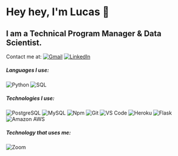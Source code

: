 # Hey hey, I'm Lucas 👋

## I am a Technical Program Manager & Data Scientist. 

Contact me at:
[![Gmail](https://img.shields.io/badge/-GMAIL-D14836?style=flat&logo=gmail&logoColor=white)](mailto:chathamworks@gmail.com)
[![LinkedIn](https://img.shields.io/badge/-LINKEDIN-0077B5?style=flat&logo=linkedin&logoColor=white)](https://www.linkedin.com/in/lucaschatham/)

##### Languages I use:

![Python](https://img.shields.io/badge/-Python-000000?style=flat&logo=python)
![SQL](https://img.shields.io/badge/-SQL-000000?style=flat&logo=postgresql)

##### Technologies I use:

![PostgreSQL](https://img.shields.io/badge/-PostgreSQL-336791?style=flat&logo=postgresql)
![MySQL](https://img.shields.io/badge/mysql-%2300f.svg?style=flat&logo=mysql&logoColor=white)
![Npm](https://img.shields.io/badge/-npm-CB3837?style=flat&logo=npm)
![Git](https://img.shields.io/badge/-Git-%23F05032?style=flat&logo=git&logoColor=%23ffffff)
![VS Code](http://img.shields.io/badge/-VS%20Code-007ACC?style=flat&logo=visual-studio-code&logoColor=ffffff)
![Heroku](https://img.shields.io/badge/Heroku-430098?style=flat&logo=heroku&logoColor=white)
![Flask](https://img.shields.io/badge/Flask-000000?style=flat&logo=flask&logoColor=white)
![Amazon AWS](https://img.shields.io/badge/Amazon_AWS-232F3E?style=flat&logo=amazon-aws&logoColor=white)

##### Technology that uses me:
![Zoom](https://img.shields.io/badge/Zoom-2D8CFF?style=flat&logo=zoom&logoColor=white)
 
   
